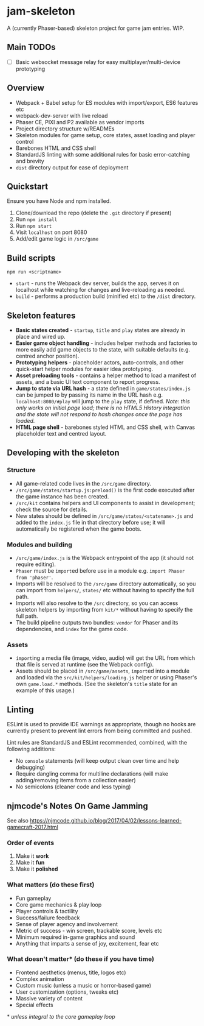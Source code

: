 # jam-skeleton

A (currently Phaser-based) skeleton project for game jam entries. WIP.

## Main TODOs

 - [ ] Basic websocket message relay for easy multiplayer/multi-device prototyping

## Overview

 * Webpack + Babel setup for ES modules with import/export, ES6 features etc
 * webpack-dev-server with live reload
 * Phaser CE, PIXI and P2 available as vendor imports
 * Project directory structure w/READMEs
 * Skeleton modules for game setup, core states, asset loading and player control
 * Barebones HTML and CSS shell
 * StandardJS linting with some additional rules for basic error-catching and brevity
 * `dist` directory output for ease of deployment

## Quickstart

Ensure you have Node and npm installed.

 1. Clone/download the repo (delete the `.git` directory if present)
 2. Run `npm install`
 3. Run `npm start`
 4. Visit `localhost` on port 8080
 5. Add/edit game logic in `/src/game`

## Build scripts

`npm run <scriptname>`

 * `start` - runs the Webpack dev server, builds the app, serves it on localhost while watching for changes and live-reloading as needed.
 * `build` - performs a production build (minified etc) to the `/dist` directory.

## Skeleton features

 * **Basic states created** - `startup`, `title` and `play` states are already in place and wired up.
 * **Easier game object handling** - includes helper methods and factories to more easily add game objects to the state, with suitable defaults (e.g. centred anchor position).
 * **Prototyping helpers** - placeholder actors, auto-controls, and other quick-start helper modules for easier idea prototyping.
 * **Asset preloading tools** - contains a helper method to load a manifest of assets, and a basic UI text component to report progress.
 * **Jump to state via URL hash** - a state defined in `game/states/index.js` can be jumped to by passing its name in the URL hash e.g. `localhost:8080/#play` will jump to the `play` state, if defined. _Note: this only works on initial page load; there is no HTML5 History integration and the state will not respond to hash changes once the page has loaded._
 * **HTML page shell** - barebones styled HTML and CSS shell, with Canvas placeholder text and centred layout.

## Developing with the skeleton

### Structure

 * All game-related code lives in the `/src/game` directory.
 * `/src/game/states/startup.js:preload()` is the first code executed after the game instance has been created.
 * `/src/kit` contains helpers and UI components to assist in development; check the source for details.
 * New states should be defined in `/src/game/states/<statename>.js` and added to the `index.js` file in that directory before use; it will automatically be registered when the game boots.

### Modules and building

 * `/src/game/index.js` is the Webpack entrypoint of the app (it should not require editing).
 * `Phaser` must be `import`ed before use in a module e.g. `import Phaser from 'phaser'`.
 * Imports will be resolved to the `/src/game` directory automatically, so you can import from `helpers/`, `states/` etc without having to specify the full path.
 * Imports will also resolve to the `/src` directory, so you can access skeleton helpers by importing from `kit/*` without having to specify the full path.
 * The build pipeline outputs two bundles: `vendor` for Phaser and its dependencies, and `index` for the game code.

### Assets

 * `import`ing a media file (image, video, audio) will get the URL from which that file is served at runtime (see the Webpack config).
 * Assets should be placed in `/src/game/assets`, `import`ed into a module and loaded via the `src/kit/helpers/loading.js` helper or using Phaser's own `game.load.*` methods. (See the skeleton's `title` state for an example of this usage.)

## Linting

ESLint is used to provide IDE warnings as appropriate, though no hooks are currently present to prevent lint errors from being committed and pushed.

Lint rules are StandardJS and ESLint recommended, combined, with the following additions:

 * No `console` statements (will keep output clean over time and help debugging)
 * Require dangling comma for multiline declarations (will make adding/removing items from a collection easier)
 * No semicolons (cleaner code and less typing)

## njmcode's Notes On Game Jamming

See also https://njmcode.github.io/blog/2017/04/02/lessons-learned-gamecraft-2017.html

### Order of events

 1. Make it **work**
 2. Make it **fun**
 3. Make it **polished**

### What matters (do these first)

 * Fun gameplay
 * Core game mechanics & play loop
 * Player controls & tactility
 * Success/failure feedback
 * Sense of player agency and involvement
 * Metric of success - win screen, trackable score, levels etc
 * Minimum required in-game graphics and sound
 * Anything that imparts a sense of joy, excitement, fear etc

### What doesn't matter\* (do these if you have time)

 * Frontend aesthetics (menus, title, logos etc)
 * Complex animation
 * Custom music (unless a music or horror-based game)
 * User customization (options, tweaks etc)
 * Massive variety of content
 * Special effects


\* _unless integral to the core gameplay loop_
